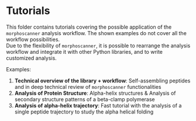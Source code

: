 # Tutorials

This folder contains tutorials covering the possible application of the `morphoscanner` analysis workflow. 
The shown examples do not cover all the workflow possibilities.\
Due to the flexibility of `morphoscanner`, it is possible to rearrange the analysis workflow and integrate it with other Python libraries, and to write customized analysis.

Examples:

1. **Technical overview of the library + workflow**: Self-assembling peptides and in deep technical review of `morphoscanner` functionalities
2. **Analysis of Protein Structure**: Alpha-helix structures & Analysis of secondary structure patterns of a beta-clamp polymerase
3. **Analysis of alpha-helix trajectory**: Fast tutorial with the analysis of a single peptide trajectory to study the alpha helical folding